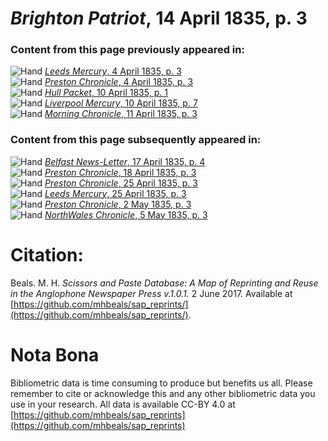 # *Brighton Patriot*, 14 April 1835, p. 3  
  
### Content from this page previously appeared in:  
![Hand](http://scissorsandpaste.net/wp-content/uploads/2017/06/smallhandpointer.png) [*Leeds Mercury*, 4 April 1835, p. 3](https://mhbeals.github.io/sap_html/Leeds-Mercury/Leeds-Mercury-4-April-1835-p-3)  
![Hand](http://scissorsandpaste.net/wp-content/uploads/2017/06/smallhandpointer.png) [*Preston Chronicle*, 4 April 1835, p. 3](https://mhbeals.github.io/sap_html/Preston-Chronicle/Preston-Chronicle-4-April-1835-p-3)  
![Hand](http://scissorsandpaste.net/wp-content/uploads/2017/06/smallhandpointer.png) [*Hull Packet*, 10 April 1835, p. 1](https://mhbeals.github.io/sap_html/Hull-Packet/Hull-Packet-10-April-1835-p-1)  
![Hand](http://scissorsandpaste.net/wp-content/uploads/2017/06/smallhandpointer.png) [*Liverpool Mercury*, 10 April 1835, p. 7](https://mhbeals.github.io/sap_html/Liverpool-Mercury/Liverpool-Mercury-10-April-1835-p-7)  
![Hand](http://scissorsandpaste.net/wp-content/uploads/2017/06/smallhandpointer.png) [*Morning Chronicle*, 11 April 1835, p. 3](https://mhbeals.github.io/sap_html/Morning-Chronicle/Morning-Chronicle-11-April-1835-p-3)  
  
### Content from this page subsequently appeared in:  
![Hand](http://scissorsandpaste.net/wp-content/uploads/2017/06/smallhandpointer.png) [*Belfast News-Letter*, 17 April 1835, p. 4](https://mhbeals.github.io/sap_html/Belfast-News-Letter/Belfast-News-Letter-17-April-1835-p-4)  
![Hand](http://scissorsandpaste.net/wp-content/uploads/2017/06/smallhandpointer.png) [*Preston Chronicle*, 18 April 1835, p. 3](https://mhbeals.github.io/sap_html/Preston-Chronicle/Preston-Chronicle-18-April-1835-p-3)  
![Hand](http://scissorsandpaste.net/wp-content/uploads/2017/06/smallhandpointer.png) [*Preston Chronicle*, 25 April 1835, p. 3](https://mhbeals.github.io/sap_html/Preston-Chronicle/Preston-Chronicle-25-April-1835-p-3)  
![Hand](http://scissorsandpaste.net/wp-content/uploads/2017/06/smallhandpointer.png) [*Leeds Mercury*, 25 April 1835, p. 3](https://mhbeals.github.io/sap_html/Leeds-Mercury/Leeds-Mercury-25-April-1835-p-3)  
![Hand](http://scissorsandpaste.net/wp-content/uploads/2017/06/smallhandpointer.png) [*Preston Chronicle*, 2 May 1835, p. 3](https://mhbeals.github.io/sap_html/Preston-Chronicle/Preston-Chronicle-2-May-1835-p-3)  
![Hand](http://scissorsandpaste.net/wp-content/uploads/2017/06/smallhandpointer.png) [*NorthWales Chronicle*, 5 May 1835, p. 3](https://mhbeals.github.io/sap_html/NorthWales-Chronicle/NorthWales-Chronicle-5-May-1835-p-3)  


# Citation: 

Beals. M. H. *Scissors and Paste Database: A Map of Reprinting and Reuse in the Anglophone Newspaper Press v.1.0.1.* 2 June 2017. Available at [https://github.com/mhbeals/sap_reprints/](https://github.com/mhbeals/sap_reprints/). 

# Nota Bona

Bibliometric data is time consuming to produce but benefits us all. Please remember to cite or acknowledge this and any other bibliometric data you use in your research. All data is available CC-BY 4.0 at [https://github.com/mhbeals/sap_reprints](https://github.com/mhbeals/sap_reprints)